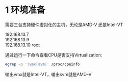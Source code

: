 
# 1 环境准备

  

需要三台支持硬件虚拟化的主机，无论是AMD-V 还是Intel-VT


192.168.13.7  
192.168.13.9  
192.168.13.10 
root  


通过运行一下命令查看CPU是否支持Virtualization:

```bash
egrep -o '(vmx|svm)' /proc/cpuinfo
```

输出vmx就是Intel-VT，输出svm就是AMD-V

